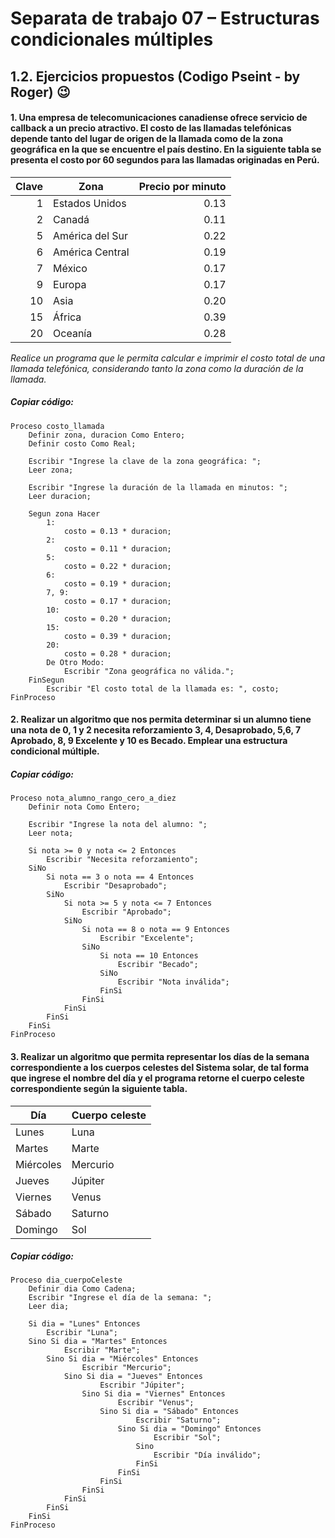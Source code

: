 # Separata de trabajo 07 – Estructuras condicionales múltiples 

## 1.2. Ejercicios propuestos (Codigo Pseint - by Roger) 😉

#### 1.	Una empresa de telecomunicaciones canadiense ofrece servicio de callback a un precio atractivo. El costo de las llamadas telefónicas depende tanto del lugar de origen de la llamada como de la zona geográfica en la que se encuentre el país destino. En la siguiente tabla se presenta el costo por 60 segundos para las llamadas originadas en Perú.  

| Clave | Zona | Precio por minuto |
| -----: | ---- | ----------------: |
|1 | Estados Unidos 	|0.13 |
|2 | Canadá 			|0.11 |
|5 | América del Sur  	|0.22 |
|6 | América Central  	|0.19 |
|7 | México  			|0.17 |
|9 | Europa 		  	|0.17 |
|10 | Asia  		   	|0.20 |
|15 | África  			|0.39 |
|20| Oceanía  			|0.28 |

*Realice un programa que le permita calcular e imprimir el costo total de una llamada telefónica, considerando tanto la zona como la duración de la llamada.* 

##### *Copiar código:*
```
Proceso costo_llamada
	Definir zona, duracion Como Entero;
	Definir costo Como Real;
	
	Escribir "Ingrese la clave de la zona geográfica: ";
	Leer zona;
	
	Escribir "Ingrese la duración de la llamada en minutos: ";
	Leer duracion;
	
	Segun zona Hacer
		1: 
			costo = 0.13 * duracion;
		2: 
			costo = 0.11 * duracion;
		5: 
			costo = 0.22 * duracion;
		6: 
			costo = 0.19 * duracion;
		7, 9: 
			costo = 0.17 * duracion;
		10: 
			costo = 0.20 * duracion;
		15: 
			costo = 0.39 * duracion;
		20: 
			costo = 0.28 * duracion;
		De Otro Modo: 
			Escribir "Zona geográfica no válida.";
	FinSegun
		Escribir "El costo total de la llamada es: ", costo;
FinProceso
```

#### 2.	Realizar un algoritmo que nos permita determinar si un alumno tiene una nota de 0, 1 y 2 necesita reforzamiento 3, 4, Desaprobado, 5,6, 7 Aprobado, 8, 9 Excelente y 10 es Becado. Emplear una estructura condicional múltiple. 

##### *Copiar código:*
```
Proceso nota_alumno_rango_cero_a_diez
	Definir nota Como Entero;
	
	Escribir "Ingrese la nota del alumno: ";
	Leer nota;
	
	Si nota >= 0 y nota <= 2 Entonces
		Escribir "Necesita reforzamiento";
	SiNo
		Si nota == 3 o nota == 4 Entonces
			Escribir "Desaprobado";
		SiNo
			Si nota >= 5 y nota <= 7 Entonces
				Escribir "Aprobado";
			SiNo
				Si nota == 8 o nota == 9 Entonces
					Escribir "Excelente";
				SiNo
					Si nota == 10 Entonces
						Escribir "Becado";
					SiNo
						Escribir "Nota inválida";
					FinSi
				FinSi
			FinSi
		FinSi
	FinSi
FinProceso
```

#### 3.	Realizar un algoritmo que permita representar los días de la semana correspondiente a los cuerpos celestes del Sistema solar, de tal forma que ingrese el nombre del día y el programa retorne el cuerpo celeste correspondiente según la siguiente tabla. 

| Día | Cuerpo celeste |
| --- | -------------- |
|Lunes		| Luna 		|
|Martes 	| Marte 	|
|Miércoles	| Mercurio 	|
|Jueves  	| Júpiter 	|
|Viernes  	| Venus 	|
|Sábado   	| Saturno 	|
|Domingo   	| Sol 		|

##### *Copiar código:*
```
Proceso dia_cuerpoCeleste
	Definir dia Como Cadena;
	Escribir "Ingrese el día de la semana: ";
	Leer dia;
	
	Si dia = "Lunes" Entonces
		Escribir "Luna";
	Sino Si dia = "Martes" Entonces
			Escribir "Marte";
		Sino Si dia = "Miércoles" Entonces
				Escribir "Mercurio";
			Sino Si dia = "Jueves" Entonces
					Escribir "Júpiter";
				Sino Si dia = "Viernes" Entonces
						Escribir "Venus";
					Sino Si dia = "Sábado" Entonces
							Escribir "Saturno";
						Sino Si dia = "Domingo" Entonces
								Escribir "Sol";
							Sino
								Escribir "Día inválido";
							FinSi
						FinSi
					FinSi
				FinSi
			FinSi
		FinSi
	FinSi
FinProceso
```
